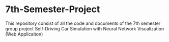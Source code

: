 # 7th-Semester-Project
This repository consist of all the code and documents of the 7th semester group project Self-Driving Car Simulation with Neural Network Visualization (Web Applicaiton) 

